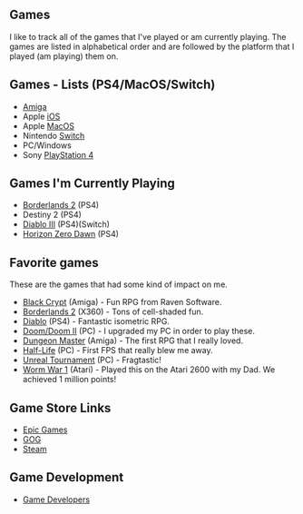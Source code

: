 ## Games

I like to track all of the games that I've played or am currently playing. The games are listed in alphabetical order and are followed by the platform that I played (am playing) them on.  

## Games - Lists (PS4/MacOS/Switch)

- [Amiga](games-amiga.md)
- Apple [iOS](games-ios.md)
- Apple [MacOS](games-macos.md)
- Nintendo [Switch](games-switch.md)
- PC/Windows
- Sony [PlayStation 4](games-ps4.md)

## Games I'm Currently Playing

- [Borderlands 2](https://borderlands.com) (PS4)
- Destiny 2 (PS4)
- [Diablo III](https://us.diablo3.com/en/) (PS4)(Switch)
- [Horizon Zero Dawn](https://www.guerrilla-games.com/play/horizon) (PS4)

## Favorite games

These are the games that had some kind of impact on me.

- [Black Crypt](https://www.oldgames.sk/en/game/black-crypt/download/3091/) (Amiga) - Fun RPG from Raven Software.
- [Borderlands 2](https://store.steampowered.com/app/49520/Borderlands_2/) (X360) - Tons of cell-shaded fun. 
- [Diablo](https://us.diablo3.com/en/) (PS4) - Fantastic isometric RPG.
- [Doom/Doom II](https://store.steampowered.com/app/2280/Ultimate_Doom/) (PC) - I upgraded my PC in order to play these.
- [Dungeon Master](https://www.oldgames.sk/en/game/dungeon-master/) (Amiga) - The first RPG that I really loved.
- [Half-Life](https://store.steampowered.com/app/70/HalfLife/) (PC) - First FPS that really blew me away.
- [Unreal Tournament](https://www.epicgames.com/unrealtournament/) (PC) - Fragtastic!
- [Worm War 1](http://www.atarihq.com/reviews/2600/worm_war_1.html) (Atari) - Played this on the Atari 2600 with my Dad. We achieved 1 million points!

## Game Store Links

- [Epic Games](https://www.epicgames.com)
- [GOG](https://www.gog.com/)
- [Steam](https://store.steampowered.com/)

## Game Development

- [Game Developers](games-developers.md)



